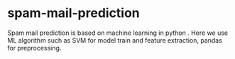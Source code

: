 # spam-mail-prediction
Spam mail prediction is based on machine learning in python . Here we use ML algorithm such as SVM  for model train and feature extraction, pandas for preprocessing.
